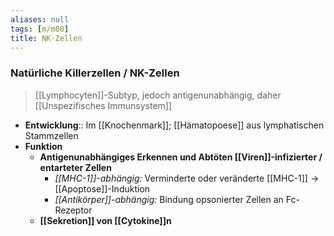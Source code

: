 ```yaml
---
aliases: null
tags: [m/m08]
title: NK-Zellen
---
```

### Natürliche Killerzellen / NK-Zellen
> [[Lymphocyten]]-Subtyp, jedoch antigenunabhängig, daher [[Unspezifisches Immunsystem]]
- **Entwicklung**:: Im [[Knochenmark]]; [[Hämatopoese]] aus lymphatischen Stammzellen
- **Funktion**
	- **Antigenunabhängiges Erkennen und Abtöten [[Viren]]-infizierter / entarteter Zellen**
		- *[[MHC-1]]-abhängig:* Verminderte oder veränderte [[MHC-1]] → [[Apoptose]]-Induktion
		- *[[Antikörper]]-abhängig:* Bindung opsonierter Zellen an Fc-Rezeptor
	- **[[Sekretion]] von [[Cytokine]]n**